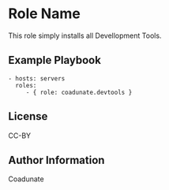 Role Name
=========

This role simply installs all Devellopment Tools.

Example Playbook
----------------

    - hosts: servers
      roles:
         - { role: coadunate.devtools }

License
-------

CC-BY

Author Information
------------------

Coadunate
